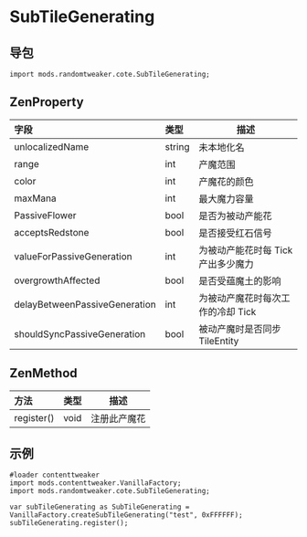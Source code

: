 # SubTileGenerating

## 导包

```zenscript
import mods.randomtweaker.cote.SubTileGenerating;
```

## ZenProperty

| 字段 | 类型 | 描述 |
|:---- |:--- |----- |
| unlocalizedName | string | 未本地化名 |
| range | int | 产魔范围 |
| color | int | 产魔花的颜色 |
| maxMana | int | 最大魔力容量 |
| PassiveFlower | bool | 是否为被动产能花 |
| acceptsRedstone | bool | 是否接受红石信号 |
| valueForPassiveGeneration | int | 为被动产能花时每 Tick 产出多少魔力 |
| overgrowthAffected | bool | 是否受蕴魔土的影响 |
| delayBetweenPassiveGeneration | int | 为被动产魔花时每次工作的冷却 Tick |
| shouldSyncPassiveGeneration | bool | 被动产魔时是否同步 TileEntity |

## ZenMethod

| 方法 | 类型 | 描述 |
|:---- |:--- |----- |
| register() | void | 注册此产魔花 |

## 示例

```zenscript
#loader contenttweaker
import mods.contenttweaker.VanillaFactory;
import mods.randomtweaker.cote.SubTileGenerating;

var subTileGenerating as SubTileGenerating = VanillaFactory.createSubTileGenerating("test", 0xFFFFFF);
subTileGenerating.register();
```

